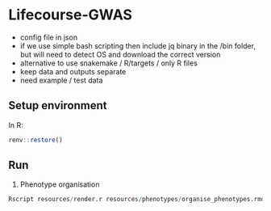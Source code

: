 # Lifecourse-GWAS

- config file in json
- if we use simple bash scripting then include jq binary in the /bin folder, but will need to detect OS and download the correct version
- alternative to use snakemake / R/targets / only R files
- keep data and outputs separate
- need example / test data


## Setup environment

In R:
```r
renv::restore()
```

## Run

1. Phenotype organisation

```r
Rscript resources/render.r resources/phenotypes/organise_phenotypes.rmd
```
